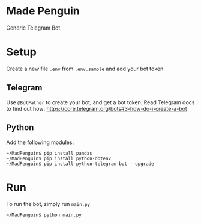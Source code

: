 # Made Penguin
Generic Telegram Bot

# Setup
Create a new file `.env` from `.env.sample` and add your bot token.

## Telegram

Use `@BotFather` to create your bot, and get a bot token.
Read Telegram docs to find out how: 
https://core.telegram.org/bots#3-how-do-i-create-a-bot

## Python
Add the following modules:
```console
~/MadPenguin$ pip install pandas
~/MadPenguin$ pip install python-dotenv
~/MadPenguin$ pip install python-telegram-bot --upgrade
```

# Run

To run the bot, simply run `main.py`

```console
~/MadPenguin$ python main.py 
```